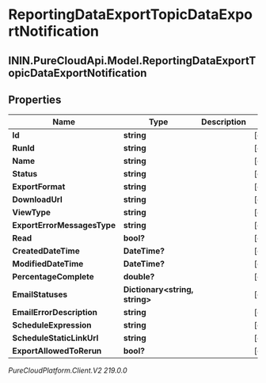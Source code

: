 # ReportingDataExportTopicDataExportNotification

## ININ.PureCloudApi.Model.ReportingDataExportTopicDataExportNotification

## Properties

|Name | Type | Description | Notes|
|------------ | ------------- | ------------- | -------------|
| **Id** | **string** |  | [optional] |
| **RunId** | **string** |  | [optional] |
| **Name** | **string** |  | [optional] |
| **Status** | **string** |  | [optional] |
| **ExportFormat** | **string** |  | [optional] |
| **DownloadUrl** | **string** |  | [optional] |
| **ViewType** | **string** |  | [optional] |
| **ExportErrorMessagesType** | **string** |  | [optional] |
| **Read** | **bool?** |  | [optional] |
| **CreatedDateTime** | **DateTime?** |  | [optional] |
| **ModifiedDateTime** | **DateTime?** |  | [optional] |
| **PercentageComplete** | **double?** |  | [optional] |
| **EmailStatuses** | **Dictionary&lt;string, string&gt;** |  | [optional] |
| **EmailErrorDescription** | **string** |  | [optional] |
| **ScheduleExpression** | **string** |  | [optional] |
| **ScheduleStaticLinkUrl** | **string** |  | [optional] |
| **ExportAllowedToRerun** | **bool?** |  | [optional] |



_PureCloudPlatform.Client.V2 219.0.0_
